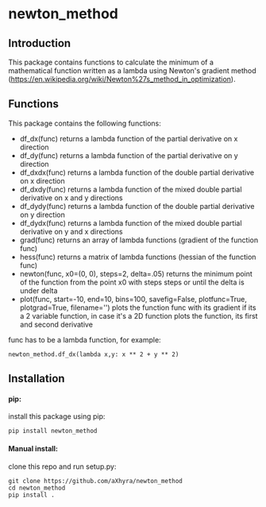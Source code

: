 newton_method
=============

## Introduction
This package contains functions to calculate the minimum of a mathematical function written as a lambda using Newton's
gradient method (https://en.wikipedia.org/wiki/Newton%27s_method_in_optimization).

## Functions
This package contains the following functions:
* df_dx(func) returns a lambda function of the partial derivative on x direction
* df_dy(func) returns a lambda function of the partial derivative on y direction
* df_dxdx(func) returns a lambda function of the double partial derivative on x direction
* df_dxdy(func) returns a lambda function of the mixed double partial derivative on x and y directions
* df_dydy(func) returns a lambda function of the double partial derivative on y direction
* df_dydx(func) returns a lambda function of the mixed double partial derivative on y and x directions
* grad(func) returns an array of lambda functions (gradient of the function func)
* hess(func) returns a matrix of lambda functions (hessian of the function func)
* newton(func, x0=(0, 0), steps=2, delta=.05) returns the minimum point of the function from the point x0 with steps
steps or until the delta is under delta
* plot(func, start=-10, end=10, bins=100, savefig=False, plotfunc=True, plotgrad=True, filename='') plots the function
func with its gradient if its a 2 variable function, in case it's a 2D function plots the function, its first and second
derivative

func has to be a lambda function, for example: 

    newton_method.df_dx(lambda x,y: x ** 2 + y ** 2)

## Installation
#### pip:
install this package using pip:

    pip install newton_method
#### Manual install:
clone this repo and run setup.py:
 
    git clone https://github.com/aXhyra/newton_method
    cd newton_method
    pip install .

